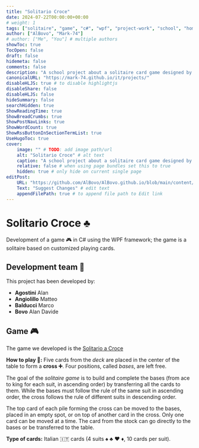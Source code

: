 ```yaml
---
title: "Solitario Croce"
date: 2024-07-22T00:00:00+00:00
# weight: 1
tags: ["solitaire", "game", "c#", "wpf", "project-work", "school", "homework"]
author: ["AlBovo", "Mark-74"]
# author: ["Me", "You"] # multiple authors
showToc: true
TocOpen: false
draft: false
hidemeta: false
comments: false
description: "A school project about a solitaire card game designed by a small team of students."
canonicalURL: "https://mark-74.github.io/it/projects/"
disableHLJS: true # to disable highlightjs
disableShare: false
disableHLJS: false
hideSummary: false
searchHidden: true
ShowReadingTime: true
ShowBreadCrumbs: true
ShowPostNavLinks: true
ShowWordCount: true
ShowRssButtonInSectionTermList: true
UseHugoToc: true
cover:
    image: "" # TODO: add image path/url
    alt: "Solitario Croce" # alt text
    caption: "A school project about a solitaire card game designed by a small team of students." # display caption under cover
    relative: false # when using page bundles set this to true
    hidden: true # only hide on current single page
editPost:
    URL: "https://github.com/AlBovo/AlBovo.github.io/blob/main/content/en"
    Text: "Suggest Changes" # edit text
    appendFilePath: true # to append file path to Edit link
---
```


# Solitario Croce ♣️
Development of a game 🎮 in C# using the WPF framework; the game is a solitaire based on customized playing cards.

## Development team 🤖
This project has been developed by:

- **Agostini** Alan
- **Angiolillo** Matteo
- **Balducci** Marco
- **Bovo** Alan Davide


## Game 🎮
The game we developed is the [Solitario a Croce](https://www.youtube.com/watch?v=g7TJviLmuMg)

**How to play 🤔:** Five cards from the *deck* are placed in the center of the table to form a **cross ➕**. Four positions, called *bases*, are left free.

The goal of the *solitaire game* is to build and complete the bases (from ace to king for each suit, in ascending order) by transferring all the cards to them. While the bases must follow the rule of the same suit in ascending order, the cross follows the rule of different suits in descending order.

The top card of each pile forming the cross can be moved to the bases, placed in an empty spot, or on top of another card in the cross. Only one card can be moved at a time. The card from the stock can go directly to the bases or be transferred to the table.

**Type of cards:** Italian 🇮🇹 cards (4 suits ♠️ ♣️ ♥️ ♦️, 10 cards per suit).